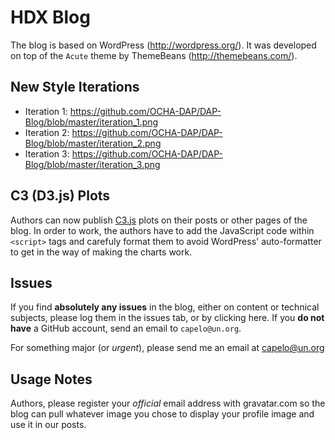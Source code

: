 HDX Blog 
===============================

The blog is based on WordPress (http://wordpress.org/). It was developed on top of the `Acute` theme by ThemeBeans (http://themebeans.com/). 


New Style Iterations
--------------------

- Iteration 1: https://github.com/OCHA-DAP/DAP-Blog/blob/master/iteration_1.png
- Iteration 2: https://github.com/OCHA-DAP/DAP-Blog/blob/master/iteration_2.png
- Iteration 3: https://github.com/OCHA-DAP/DAP-Blog/blob/master/iteration_3.png


C3 (D3.js) Plots
----------------

Authors can now publish [C3.js](http://www.c3js.org) plots on their posts or other pages of the blog. In order to work, the authors have to add the JavaScript code within `<script>` tags and carefuly format them to avoid WordPress' auto-formatter to get in the way of making the charts work.


Issues
------

If you find **absolutely any issues** in the blog, either on content or technical subjects, please log them in the issues tab, or by clicking here. If you **do not have** a GitHub account, send an email to `capelo@un.org`.

For something major (or *urgent*), please send me an email at capelo@un.org


Usage Notes
-----------

Authors, please register your *official* email address with gravatar.com so the blog can pull whatever image you chose to display your profile image and use it in our posts. 

